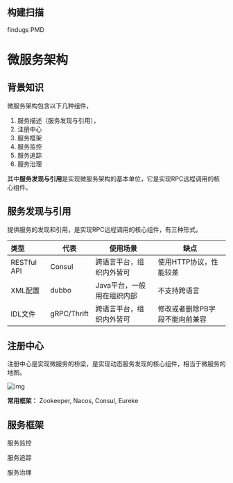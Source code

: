 ## 构建扫描

findugs PMD





# 微服务架构

## 背景知识

微服务架构包含以下几种组件，

1. 服务描述（服务发现与引用），
2. 注册中心
3. 服务框架
4. 服务监控
5. 服务追踪
6. 服务治理

其中**服务发现与引用**是实现微服务架构的基本单位，它是实现RPC远程调用的核心组件。

## 服务发现与引用

提供服务的发现和引用，是实现RPC远程调用的核心组件，有三种形式。

| 类型        | 代表        | 使用场景                   | 缺点                           |
| :---------- | ----------- | -------------------------- | ------------------------------ |
| RESTful API | Consul      | 跨语言平台，组织内外皆可   | 使用HTTP协议，性能较差         |
| XML配置     | dubbo       | Java平台，一般用在组织内部 | 不支持跨语言                   |
| IDL文件     | gRPC/Thrift | 跨语言平台，组织内外皆可   | 修改或者删除PB字段不能向前兼容 |



## 注册中心

注册中心是实现微服务的桥梁，是实现动态服务发现的核心组件，相当于微服务的地图。

![img](/Users/zhiwei/Java/Doc/img/注册中心.png)

**常用框架：** Zookeeper, Nacos, Consul, Eureke

## 服务框架



服务监控

服务追踪

服务治理